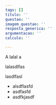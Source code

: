 ```yaml
---
tags: []
titulo: ''
questao: ''
imagem_questao: ''
resposta_generica: ''
argumentacao: ''
calculo: ''

---
```

A lalal a

lalasdlfas 

lasdlfasl

* alsdflasfd
* asdfasfd
* asdfkjasdf